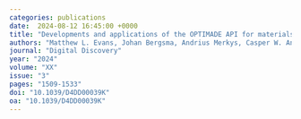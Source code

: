 ```yaml
---
categories: publications
date:  2024-08-12 16:45:00 +0000
title: "Developments and applications of the OPTIMADE API for materials discovery, design, and data exchange"
authors: "Matthew L. Evans, Johan Bergsma, Andrius Merkys, Casper W. Andersen, Oskar B. Andersson, Daniel Beltrán, Evgeny Blokhin, Tara M. Boland, Rubén Castañeda Balderas, Kamal Choudhary, Alberto Díaz Díaz, Rodrigo Domínguez García, Hagen Eckert, Kristjan Eimre, María Elena Fuentes Montero, Adam M. Krajewski, Jens Jørgen Mortensen, José Manuel Nápoles Duarte, Jacob Pietryga, Ji Qi, Felipe de Jesús Trejo Carrillo, Antanas Vaitkus, Jusong Yu, Adam Zettel, Pedro Baptista de Castro, Johan Carlsson, Tiago F. T. Cerqueira, Simon Divilov, Hamidreza Hajiyani, Felix Hanke, Kevin Jose, Corey Oses, Janosh Riebesell, Jonathan Schmidt, Donald Winston, Christen Xie, Xiaoyu Yang, Sara Bonella, Silvana Botti, Stefano Curtarolo, Claudia Draxl, Luis Edmundo Fuentes Cobas, Adam Hospital, Zi-Kui Liu, Miguel A. L. Marques, Nicola Marzari, Andrew J. Morris, Shyue Ping Ong, Modesto Orozco, Kristin A. Persson, Kristian S. Thygesen, Chris Wolverton, Markus Scheidgen, Cormac Toher, Gareth J. Conduit, Giovanni Pizzi, Saulius Gražulis, Gian-Marco Rignanese, and Rickard Armiento"
journal: "Digital Discovery"
year: "2024"
volume: "XX"
issue: "3"
pages: "1509-1533"
doi: "10.1039/D4DD00039K"
oa: "10.1039/D4DD00039K"
---
```


